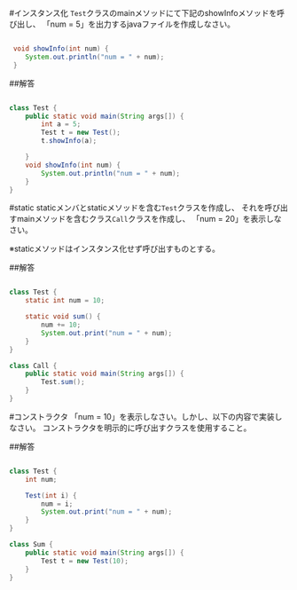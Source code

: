 #インスタンス化
`Test`クラスのmainメソッドにて下記のshowInfoメソッドを呼び出し、
「num = 5」を出力するjavaファイルを作成しなさい。

```java

 void showInfo(int num) {
 	System.out.println("num = " + num);
 }

```

##解答

```java

class Test {
	public static void main(String args[]) {
		int a = 5;
		Test t = new Test();
		t.showInfo(a);

	}
	void showInfo(int num) {
		System.out.println("num = " + num);
	}
}

```


#static
staticメンバとstaticメソッドを含む`Test`クラスを作成し、
それを呼び出すmainメソッドを含むクラス`Call`クラスを作成し、
「num = 20」を表示しなさい。

※staticメソッドはインスタンス化せず呼び出すものとする。


##解答

```java

class Test {
	static int num = 10;

	static void sum() {
		num += 10;
		System.out.print("num = " + num);
	}
}

class Call {
	public static void main(String args[]) {
		Test.sum();
	}
}


```

#コンストラクタ
「num = 10」を表示しなさい。しかし、以下の内容で実装しなさい。
コンストラクタを明示的に呼び出すクラスを使用すること。

##解答

```java

class Test {
	int num;

	Test(int i) {
		num = i;
		System.out.print("num = " + num);
	}
}

class Sum {
	public static void main(String args[]) {
		Test t = new Test(10);
	}
}